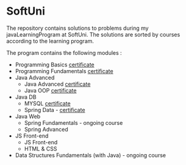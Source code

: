 # SoftUni
The repository contains solutions to problems during my javaLearningProgram at SoftUni.
The solutions are sorted by courses according to the learning program.


The program contains the following modules : 

- Programming Basics [certificate](https://softuni.bg/certificates/details/140089/040083a4)
- Programming Fundamentals [certificate](https://softuni.bg/certificates/details/148552/7e09709b)
- Java Advanced
  + Java Advanced [certificate](https://softuni.bg/certificates/details/161720/18fd6d44)
  + Java OOP [certificate](https://softuni.bg/certificates/details/168971/882c9827)
- Java DB
  + MYSQL [certificate](https://softuni.bg/certificates/details/172257/52a4b645)
  + Spring Data - [certificate](https://softuni.bg/certificates/details/180573/80c84453)
- Java Web
  + Spring Fundamentals - ongoing course
  + Spring Advanced
- JS Front-end
  + JS Front-end
  + HTML & CSS
- Data Structures Fundamentals (with Java) - ongoing course
  
